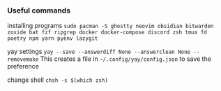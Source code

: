 ### Useful commands
installing programs
`sudo pacman -S ghostty neovim obsidian bitwarden zoxide bat fzf ripgrep docker docker-compose discord zsh tmux fd poetry npm yarn pyenv lazygit`

yay settings
`yay --save --answerdiff None --answerclean None --removemake`
This creates a file in `~/.config/yay/config.json` to save the preference

change shell
`chsh -s $(which zsh)`
